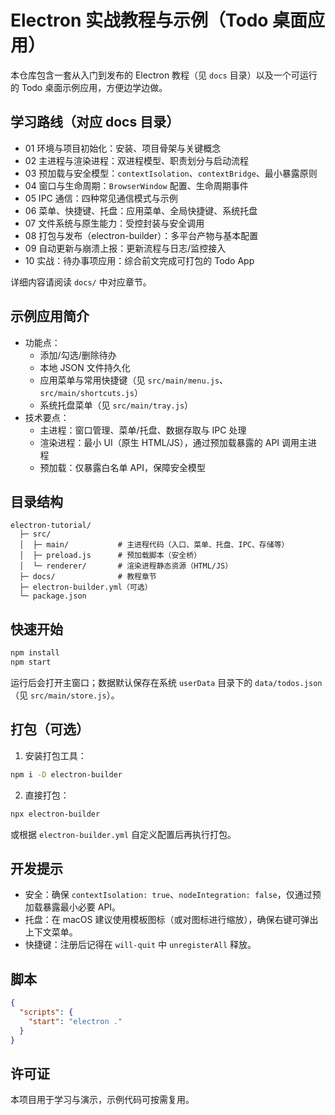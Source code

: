 # Electron 实战教程与示例（Todo 桌面应用）

本仓库包含一套从入门到发布的 Electron 教程（见 `docs` 目录）以及一个可运行的 Todo 桌面示例应用，方便边学边做。

## 学习路线（对应 docs 目录）

- 01 环境与项目初始化：安装、项目骨架与关键概念
- 02 主进程与渲染进程：双进程模型、职责划分与启动流程
- 03 预加载与安全模型：`contextIsolation`、`contextBridge`、最小暴露原则
- 04 窗口与生命周期：`BrowserWindow` 配置、生命周期事件
- 05 IPC 通信：四种常见通信模式与示例
- 06 菜单、快捷键、托盘：应用菜单、全局快捷键、系统托盘
- 07 文件系统与原生能力：受控封装与安全调用
- 08 打包与发布（electron-builder）：多平台产物与基本配置
- 09 自动更新与崩溃上报：更新流程与日志/监控接入
- 10 实战：待办事项应用：综合前文完成可打包的 Todo App

详细内容请阅读 `docs/` 中对应章节。

## 示例应用简介

- 功能点：
  - 添加/勾选/删除待办
  - 本地 JSON 文件持久化
  - 应用菜单与常用快捷键（见 `src/main/menu.js`、`src/main/shortcuts.js`）
  - 系统托盘菜单（见 `src/main/tray.js`）
- 技术要点：
  - 主进程：窗口管理、菜单/托盘、数据存取与 IPC 处理
  - 渲染进程：最小 UI（原生 HTML/JS），通过预加载暴露的 API 调用主进程
  - 预加载：仅暴露白名单 API，保障安全模型

## 目录结构

```
electron-tutorial/
  ├─ src/
  │  ├─ main/           # 主进程代码（入口、菜单、托盘、IPC、存储等）
  │  ├─ preload.js      # 预加载脚本（安全桥）
  │  └─ renderer/       # 渲染进程静态资源（HTML/JS）
  ├─ docs/              # 教程章节
  ├─ electron-builder.yml（可选）
  └─ package.json
```

## 快速开始

```bash
npm install
npm start
```

运行后会打开主窗口；数据默认保存在系统 `userData` 目录下的 `data/todos.json`（见 `src/main/store.js`）。

## 打包（可选）

1. 安装打包工具：

```bash
npm i -D electron-builder
```

2. 直接打包：

```bash
npx electron-builder
```

或根据 `electron-builder.yml` 自定义配置后再执行打包。

## 开发提示

- 安全：确保 `contextIsolation: true`、`nodeIntegration: false`，仅通过预加载暴露最小必要 API。
- 托盘：在 macOS 建议使用模板图标（或对图标进行缩放），确保右键可弹出上下文菜单。
- 快捷键：注册后记得在 `will-quit` 中 `unregisterAll` 释放。

## 脚本

```json
{
  "scripts": {
    "start": "electron ."
  }
}
```

## 许可证

本项目用于学习与演示，示例代码可按需复用。

